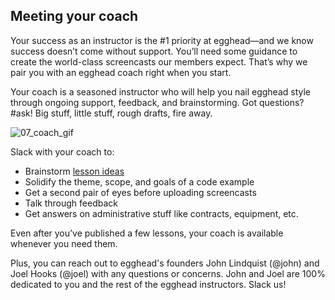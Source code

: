 ## Meeting your coach
Your success as an instructor is the #1 priority at egghead—and we know success doesn’t come without support. You’ll need some guidance to create the world-class screencasts our members expect. That’s why we pair you with an egghead coach right when you start.

Your coach is a seasoned instructor who will help you nail egghead style through ongoing support, feedback, and brainstorming. Got questions? #ask! Big stuff, little stuff, rough drafts, fire away.


![07_coach_gif](https://media.giphy.com/media/PAYR5Ar3XpJJu/giphy.gif)


Slack with your coach to:

- Brainstorm [lesson ideas](#what-should-you-teach)
- Solidify the theme, scope, and goals of a code example
- Get a second pair of eyes before uploading screencasts
- Talk through feedback
- Get answers on administrative stuff like contracts, equipment, etc.

Even after you’ve published a few lessons, your coach is available whenever you need them.

Plus, you can reach out to egghead's founders John Lindquist (@john) and Joel Hooks (@joel) with any questions or concerns. John and Joel are 100% dedicated to you and the rest of the egghead instructors. Slack us!

